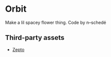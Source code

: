Orbit
=================

Make a lil spacey flower thing. Code by n–schedé

Third-party assets
------------------

* [Zepto](https://zeptojs.com/)